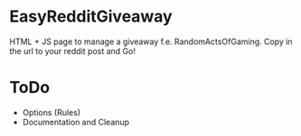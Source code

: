 EasyRedditGiveaway
==================

HTML + JS page to manage a giveaway f.e. RandomActsOfGaming.
Copy in the url to your reddit post and Go!

ToDo
==================

* Options (Rules)
* Documentation and Cleanup